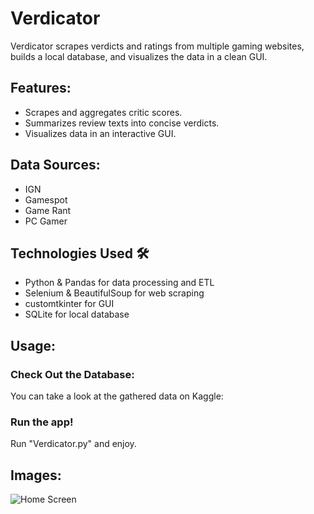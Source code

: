 # Verdicator

Verdicator scrapes verdicts and ratings from multiple gaming websites, builds a local database, and visualizes the data in a clean GUI.

## Features:
- Scrapes and aggregates critic scores.
- Summarizes review texts into concise verdicts.
- Visualizes data in an interactive GUI.

## Data Sources:
- IGN  
- Gamespot  
- Game Rant  
- PC Gamer  

## Technologies Used 🛠️
- Python & Pandas for data processing and ETL
- Selenium & BeautifulSoup for web scraping
- customtkinter for GUI
- SQLite for local database

## Usage:
### Check Out the Database:
You can take a look at the gathered data on Kaggle:

### Run the app!
Run "Verdicator.py" and enjoy.


## Images:
![Home Screen](Screenshots/Home.png)
